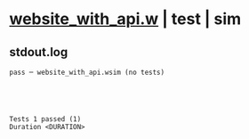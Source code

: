 # [website_with_api.w](../../../../../examples/tests/valid/website_with_api.w) | test | sim

## stdout.log
```log
pass ─ website_with_api.wsim (no tests)
 




Tests 1 passed (1) 
Duration <DURATION>

```


